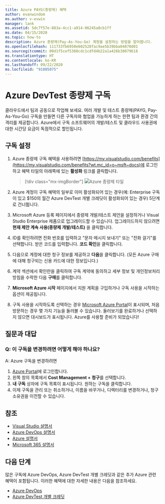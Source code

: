 ```yaml
---
title: Azure PAYG(종량제) 혜택
author: evanwindom
ms.author: v-evwin
manager: lank
ms.assetid: 5dc7f57e-883a-4cc1-a914-06245a8cb1ff
ms.date: 04/15/2020
ms.topic: how-to
description: Azure 종량제(Pay-As-You-Go) 계정을 설정하는 방법을 알아봅니다.
ms.openlocfilehash: 111733fb6950e602528fac9ae5b39bba04870d01
ms.sourcegitcommit: 09d1f5cef5360cdc1cdfd4b22a1a426b38079618
ms.translationtype: HT
ms.contentlocale: ko-KR
ms.lasthandoff: 09/22/2020
ms.locfileid: "91005075"
---
```

# <a name="azure-devtest-pay-as-you-go-subscriptions"></a>Azure DevTest 종량제 구독
클라우드에서 팀과 공동으로 작업해 보세요.  여러 개발 및 테스트 종량제(PAYG, Pay-As-You-Go) 구독을 만들면 다른 구독자와 협업을 가능하게 하는 한편 팀과 환경 간의 격리를 제공합니다.  Azure에서 구독 소프트웨어의 개발/테스트 및 클라우드 사용권에 대한 시간당 요금이 독점적으로 할인됩니다.

## <a name="set-up-a-subscription"></a>구독 설정
1. Azure 종량제 구독 혜택을 사용하려면 [https://my.visualstudio.com/benefits](https://my.visualstudio.com/benefits?wt.mc_id=o~msft~docs)에 로그인하고 혜택 타일의 아래쪽에 있는 **활성화** 링크를 클릭합니다.
   > [!div class="mx-imgBorder"]
   > ![Azure 종량제 타일](_img/vs-azure-payg/vs-azure-payg-tile.png)

2. Azure 계정이 구독 혜택의 일부로 이미 활성화되어 있는 경우(예: Enterprise 구독이 있고 $150의 월간 Azure DevTest 개별 크레딧이 활성화되어 있는 경우) 5단계로 건너뜁니다.

3. Microsoft Azure 등록 페이지에서 종량제 개발/테스트 제안을 설정하거나 Visual Studio Enterprise 제품으로 업그레이드할 수 있습니다.  업그레이드하지 않으려면 **현재 제안 계속 사용(종량제 개발/테스트)** 을 클릭합니다.

4. ID를 확인하려면 전화 번호를 입력하고 "문자 메시지 보내기" 또는 "전화 걸기"를 선택합니다.  받은 코드를 입력합니다.  **코드 확인**을 클릭합니다.

5. 다음으로 계정에 대한 청구 정보를 제공하고 **다음**을 클릭합니다.  (모든 Azure 구매에 대해 청구되는 신용 카드에 대한 정보입니다.)

6. 계약 섹션에서 확인란을 클릭하여 구독 계약에 동의하고 세부 정보 및 개인정보처리방침을 수락한 다음 **구매**를 클릭합니다.

7. **Microsoft Azure 시작** 페이지에서 지원 계획을 구입하거나 구독 사용을 시작하는 옵션이 제공됩니다.

8. 구독 사용을 시작하도록 선택하는 경우 [Microsoft Azure Portal](https://portal.azure.com)이 표시되며, 처음 방문하는 경우 몇 가지 기능을 둘러볼 수 있습니다.  둘러보기를 완료하거나 선택하지 않으면 대시보드가 표시됩니다.  Azure를 사용할 준비가 되었습니다!

## <a name="frequently-asked-questions"></a>질문과 대답
### <a name="q--what-if-i-want-to-make-changes-to-this-subscription"></a>Q:  이 구독을 변경하려면 어떻게 해야 하나요?
A: Azure 구독을 변경하려면
1. [Azure Portal](https://portal.azure.com)에 로그인합니다.
2. 왼쪽 창의 목록에서 **Cost Management + 청구**를 선택합니다.
3. **내 구독** 상자에 구독 목록이 표시됩니다. 원하는 구독을 클릭합니다.
4. 이제 구독을 관리 또는 취소하거나, 이름을 바꾸거나, 디렉터리를 변경하거나, 청구 소유권을 이전할 수 있습니다.

## <a name="see-also"></a>참조
- [Visual Studio 설명서](/visualstudio/)
- [Azure DevOps 설명서](/azure/devops/)
- [Azure 설명서](/azure/)
- [Microsoft 365 설명서](/microsoft-365/)

## <a name="next-steps"></a>다음 단계
많은 구독에 Azure DevOps, Azure DevTest 개별 크레딧과 같은 추가 Azure 관련 혜택이 포함됩니다.  이러한 혜택에 대한 자세한 내용은 다음을 참조하세요.
- [Azure DevOps](vs-azure-devops.md)
- [Azure DevTest 개별 크레딧](vs-azure.md)